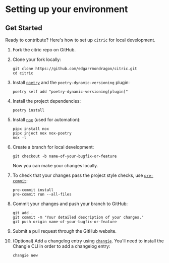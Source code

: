 # Setting up your environment


## Get Started

Ready to contribute? Here's how to set up `citric` for local development.

1. Fork the citric repo on GitHub.

1. Clone your fork locally:

   ```shell
   git clone https://github.com/edgarrmondragon/citric.git
   cd citric
   ```

1. Install [`poetry`][poetry] and the `poetry-dynamic-versioning` plugin:

   ```shell
   poetry self add "poetry-dynamic-versioning[plugin]"
   ```

1. Install the project dependencies:

   ```shell
   poetry install
   ```

1. Install [`nox`][nox] (used for automation):

    ```shell
    pipx install nox
    pipx inject nox nox-poetry
    nox -l
    ```

1. Create a branch for local development:

   ```shell
   git checkout -b name-of-your-bugfix-or-feature
   ```

   Now you can make your changes locally.

1. To check that your changes pass the project style checks, use [`pre-commit`][pre-commit]:

   ```shell
   pre-commit install
   pre-commit run --all-files
   ```

1. Commit your changes and push your branch to GitHub:

   ```shell
   git add .
   git commit -m "Your detailed description of your changes."
   git push origin name-of-your-bugfix-or-feature
   ```

1. Submit a pull request through the GitHub website.

1. (Optional) Add a changelog entry using [`changie`][changie]. You'll need to install the Changie CLI in order to add a changelog entry:

   ```shell
   changie new
   ```

[poetry]: https://python-poetry.org/docs/#installation
[nox]: https://nox.thea.codes/en/stable/
[pre-commit]: https://pre-commit.com/
[changie]: https://changie.dev/

